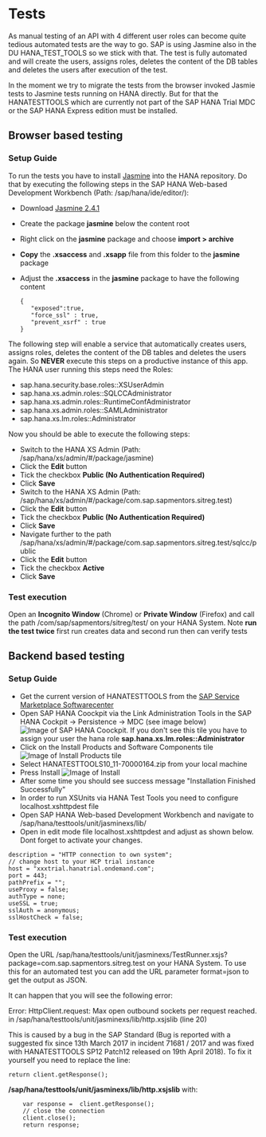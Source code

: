 # Tests

As manual testing of an API with 4 different user roles can become quite tedious automated tests are the way to go. SAP is using Jasmine also in the DU HANA_TEST_TOOLS so we stick with that. The test is fully automated and will create the users, assigns roles, deletes the content of the DB tables and deletes the users after execution of the test.

In the moment we try to migrate the tests from the browser invoked Jasmie tests to Jasmine tests running on HANA directly. But for that the HANATESTTOOLS which are currently not part of the SAP HANA Trial MDC or the SAP HANA Express edition must be installed.

## Browser based testing

### Setup Guide

To run the tests you have to install [Jasmine](https://jasmine.github.io/) into the HANA repository. Do that by executing the following steps in the SAP HANA Web-based Development Workbench (Path: /sap/hana/ide/editor/):

* Download [Jasmine 2.4.1](https://github.com/jasmine/jasmine/releases/download/v2.4.1/jasmine-standalone-2.4.1.zip)
* Create the package **jasmine** below the content root
* Right click on the **jasmine** package and choose **import > archive**
* **Copy** the **.xsaccess** and **.xsapp** file from this folder to the **jasmine** package
* Adjust the **.xsaccess**  in the **jasmine** package to have the following content

  ```
  {
     "exposed":true,
     "force_ssl" : true,
     "prevent_xsrf" : true
  }
  ```

The following step will enable a service that automatically creates users, assigns roles, deletes the content of the DB tables and deletes the users again. So **NEVER** execute this steps on a productive instance of this app. The HANA user running this steps need the Roles:

* sap.hana.security.base.roles::XSUserAdmin
* sap.hana.xs.admin.roles::SQLCCAdministrator
* sap.hana.xs.admin.roles::RuntimeConfAdministrator
* sap.hana.xs.admin.roles::SAMLAdministrator
* sap.hana.xs.lm.roles::Administrator

Now you should be able to execute the following steps:

* Switch to the HANA XS Admin (Path: /sap/hana/xs/admin/#/package/jasmine)
* Click the **Edit** button
* Tick the checkbox **Public (No Authentication Required)**
* Click **Save** 
* Switch to the HANA XS Admin (Path: /sap/hana/xs/admin/#/package/com.sap.sapmentors.sitreg.test)
* Click the **Edit** button
* Tick the checkbox **Public (No Authentication Required)**
* Click **Save** 
* Navigate further to the path /sap/hana/xs/admin/#/package/com.sap.sapmentors.sitreg.test/sqlcc/public
* Click the **Edit** button
* Tick the checkbox **Active**
* Click **Save**

### Test execution

Open an **Incognito Window** (Chrome) or **Private Window** (Firefox) and call the path /com/sap/sapmentors/sitreg/test/ on your HANA System.
Note **run the test twice** first run creates data and second run then can verify tests

## Backend based testing

### Setup Guide

* Get the current version of HANATESTTOOLS from the [SAP Service Marketplace Softwarecenter](https://launchpad.support.sap.com/#/softwarecenter)
* Open SAP HANA Coockpit via the Link Administration Tools in the SAP HANA Cockpit -> Persistence -> MDC (see image below)
![Image of SAP HANA Coockpit](http://i.imgur.com/Pc6eiUO.png). If you don't see this tile you have to assign your user the hana role **sap.hana.xs.lm.roles::Administrator**
* Click on the Install Products and Software Components tile
![Image of Install Products tile](http://i.imgur.com/BSohUFJ.png)
* Select HANATESTTOOLS10_11-70000164.zip from your local machine
* Press Install
![Image of Install](http://i.imgur.com/TgvwjI7.png)
* After some time you should see success message "Installation Finished Successfully"
* In order to run XSUnits via HANA Test Tools you need to configure localhost.xshttpdest file
* Open SAP HANA Web-based Development Workbench and navigate to /sap/hana/testtools/unit/jasminexs/lib/
* Open in edit mode file localhost.xshttpdest and adjust as shown below. Dont forget to activate your changes.
```
description = "HTTP connection to own system";
// change host to your HCP trial instance
host = "xxxtrial.hanatrial.ondemand.com";
port = 443;
pathPrefix = "";
useProxy = false;
authType = none;
useSSL = true;
sslAuth = anonymous;
sslHostCheck = false;
```
### Test execution

Open the URL /sap/hana/testtools/unit/jasminexs/TestRunner.xsjs?package=com.sap.sapmentors.sitreg.test on your HANA System. To use this for an automated test you can add the URL parameter format=json to get the output as JSON.

It can happen that you will see the following error:

Error: HttpClient.request: Max open outbound sockets per request reached. in /sap/hana/testtools/unit/jasminexs/lib/http.xsjslib (line 20)

This is caused by a bug in the SAP Standard (Bug is reported with a suggested fix since 13th March 2017 in incident 71681 / 2017 and was fixed with HANATESTTOOLS SP12 Patch12 released on 19th April 2018). To fix it yourself you need to replace the line:

```
return client.getResponse();
```
**/sap/hana/testtools/unit/jasminexs/lib/http.xsjslib** with:

```
    var response =  client.getResponse();
    // close the connection
    client.close();
    return response;
```
